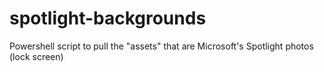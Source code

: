 # spotlight-backgrounds
Powershell script to pull the "assets" that are Microsoft's Spotlight photos (lock screen)
